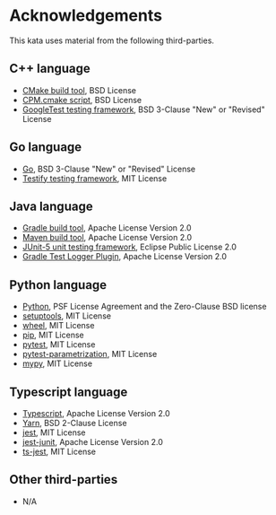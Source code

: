 # Acknowledgements

This kata uses material from the following third-parties.

[//]: # (This list includes all the known 3rd parties for all our katas)

[//]: # (This needs to be reduced in each kata repository depending on what is used or not)

## C++ language

* [CMake build tool](https://cmake.org/), BSD License
* [CPM.cmake script](https://github.com/cpm-cmake/CPM.cmake), BSD License
* [GoogleTest testing framework](https://github.com/google/googletest), BSD 3-Clause "New" or "Revised" License

## Go language

* [Go](https://github.com/golang/go), BSD 3-Clause "New" or "Revised" License
* [Testify testing framework](https://github.com/stretchr/testify), MIT License

## Java language

* [Gradle build tool](https://gradle.org/), Apache License Version 2.0
* [Maven build tool](https://maven.apache.org/), Apache License Version 2.0
* [JUnit-5 unit testing framework](https://junit.org/junit5/), Eclipse Public License 2.0
* [Gradle Test Logger Plugin](https://github.com/radarsh/gradle-test-logger-plugin), Apache License Version 2.0

## Python language

* [Python](https://www.python.org/), PSF License Agreement and the Zero-Clause BSD license
* [setuptools](https://github.com/pypa/setuptools), MIT License
* [wheel](https://github.com/pypa/wheel), MIT License
* [pip](https://github.com/pypa/pip), MIT License
* [pytest](https://github.com/pytest-dev/pytest/), MIT License
* [pytest-parametrization](https://github.com/singular-labs/parametrization), MIT License
* [mypy](https://github.com/python/mypy), MIT License

## Typescript language

* [Typescript](https://github.com/microsoft/TypeScript), Apache License Version 2.0
* [Yarn](https://github.com/yarnpkg/berry), BSD 2-Clause License
* [jest](https://github.com/jestjs/jest), MIT License
* [jest-junit](https://github.com/jest-community/jest-junit), Apache License Version 2.0
* [ts-jest](https://github.com/kulshekhar/ts-jest), MIT License

## Other third-parties

* N/A
